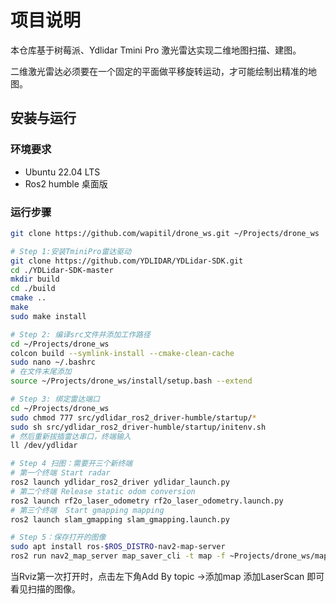 # 项目说明

本仓库基于树莓派、Ydlidar Tmini Pro 激光雷达实现二维地图扫描、建图。

二维激光雷达必须要在一个固定的平面做平移旋转运动，才可能绘制出精准的地图。

## 安装与运行

### 环境要求

- Ubuntu 22.04 LTS
- Ros2 humble 桌面版

### 运行步骤

```bash
git clone https://github.com/wapitil/drone_ws.git ~/Projects/drone_ws

# Step 1:安装TminiPro雷达驱动
git clone https://github.com/YDLIDAR/YDLidar-SDK.git 
cd ./YDLidar-SDK-master
mkdir build 
cd ./build 
cmake .. 
make 
sudo make install

# Step 2: 编译src文件并添加工作路径
cd ~/Projects/drone_ws
colcon build --symlink-install --cmake-clean-cache
sudo nano ~/.bashrc
# 在文件末尾添加
source ~/Projects/drone_ws/install/setup.bash --extend

# Step 3: 绑定雷达端口
cd ~/Projects/drone_ws
sudo chmod 777 src/ydlidar_ros2_driver-humble/startup/*
sudo sh src/ydlidar_ros2_driver-humble/startup/initenv.sh
# 然后重新拔插雷达串口，终端输入 
ll /dev/ydlidar

# Step 4 扫图：需要开三个新终端
# 第一个终端 Start radar
ros2 launch ydlidar_ros2_driver ydlidar_launch.py 
# 第二个终端 Release static odom conversion 
ros2 launch rf2o_laser_odometry rf2o_laser_odometry.launch.py 
# 第三个终端  Start gmapping mapping
ros2 launch slam_gmapping slam_gmapping.launch.py

# Step 5：保存打开的图像
sudo apt install ros-$ROS_DISTRO-nav2-map-server
ros2 run nav2_map_server map_saver_cli -t map -f ~Projects/drone_ws/map

```

当Rviz第一次打开时，点击左下角Add By topic ->添加map 添加LaserScan 即可看见扫描的图像。


